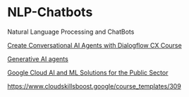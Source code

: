 # NLP-Chatbots

Natural Language Processing and ChatBots

[Create Conversational AI Agents with Dialogflow CX Course](https://www.cloudskillsboost.google/course_templates/706)

[Generative AI agents](https://cloud.google.com/dialogflow/cx/docs/concept/generative-agent)

[Google Cloud AI and ML Solutions for the Public Sector](https://www.cloudskillsboost.google/course_templates/517)

https://www.cloudskillsboost.google/course_templates/309
